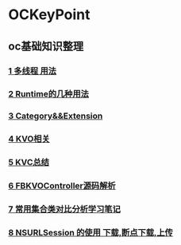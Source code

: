 # OCKeyPoint
## oc基础知识整理
### [1 多线程 用法](https://github.com/JiWuChao/OCKeyPoint/tree/master/Multithreading)
### [2 Runtime的几种用法](https://github.com/JiWuChao/OCKeyPoint/tree/master/Runtime)
### [3 Category&&Extension](https://github.com/JiWuChao/OCKeyPoint/tree/master/Category%26%26Extension)
### [4 KVO相关](https://github.com/JiWuChao/OCKeyPoint/tree/master/AboutKVO)
### [5 KVC总结](https://github.com/JiWuChao/OCKeyPoint/tree/master/KVC)
### [6 FBKVOController源码解析](https://github.com/JiWuChao/OCKeyPoint/tree/master/AboutKVO/FBKVO%E6%BA%90%E7%A0%81%E8%A7%A3%E6%9E%90)
### [7 常用集合类对比分析学习笔记](https://github.com/JiWuChao/OCKeyPoint/tree/master/Foundation%20Collections)
### [8 NSURLSession 的使用 下载,断点下载,上传](https://github.com/JiWuChao/OCKeyPoint/tree/master/Network/NSURLSession)